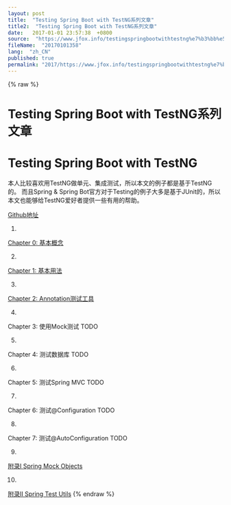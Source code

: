 ```yaml
---
layout: post
title:  "Testing Spring Boot with TestNG系列文章"
title2:  "Testing Spring Boot with TestNG系列文章"
date:   2017-01-01 23:57:38  +0800
source:  "https://www.jfox.info/testingspringbootwithtestng%e7%b3%bb%e5%88%97%e6%96%87%e7%ab%a0.html"
fileName:  "20170101358"
lang:  "zh_CN"
published: true
permalink: "2017/https://www.jfox.info/testingspringbootwithtestng%e7%b3%bb%e5%88%97%e6%96%87%e7%ab%a0.html"
---
```

{% raw %}
# Testing Spring Boot with TestNG系列文章 


# Testing Spring Boot with TestNG

本人比较喜欢用TestNG做单元、集成测试，所以本文的例子都是基于TestNG的。
而且Spring & Spring Bot官方对于Testing的例子大多是基于JUnit的，所以本文也能够给TestNG爱好者提供一些有用的帮助。

[Github地址](https://www.jfox.info/go.php?url=https://github.com/chanjarster/spring-test-examples)

1. 
[Chapter 0: 基本概念](https://www.jfox.info/go.php?url=https://segmentfault.com/a/1190000010277603)

2. 
[Chapter 1: 基本用法](https://www.jfox.info/go.php?url=https://segmentfault.com/a/1190000010277712)

3. 
[Chapter 2: Annotation测试工具](https://www.jfox.info/go.php?url=https://segmentfault.com/a/1190000010278179)

4. 
Chapter 3: 使用Mock测试 TODO

5. 
Chapter 4: 测试数据库 TODO

6. 
Chapter 5: 测试Spring MVC TODO

7. 
Chapter 6: 测试@Configuration TODO

8. 
Chapter 7: 测试@AutoConfiguration TODO

9. 
[附录I Spring Mock Objects](https://www.jfox.info/go.php?url=https://segmentfault.com/a/1190000010277892)

10. 
[附录II Spring Test Utils](https://www.jfox.info/go.php?url=https://segmentfault.com/a/1190000010277954)
{% endraw %}